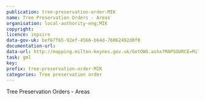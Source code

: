 ```yaml
---
publication: tree-preservation-order:MIK
name: Tree Preservation Orders - Areas
organisation: local-authority-eng:MIK
copyright: 
licence: inpsire
data-gov-uk: bef67f65-92ef-4566-b64d-76062492d8f0
documentation-url: 
data-url: http://mapping.milton-keynes.gov.uk/GetOWS.ashx?MAPSOURCE=MiltonKeynes/inspire&version=1.1.0&request=GetFeature&service=WFS&TypeName=tpo_regions&outputFormat=GML2
task: gml
key: 
prefix: tree-preservation-order-MIK
categories: Tree preservation order
---
```


Tree Preservation Orders - Areas
